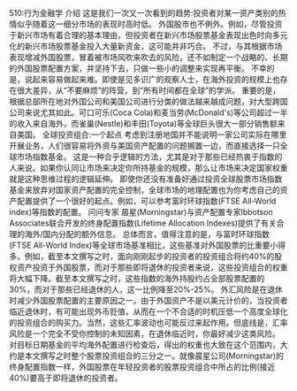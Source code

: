 510:行为金融学
介绍
这是我们一次又一次看到的趋势:投资者对某一资产类别的热情似乎随着这一细分市场的表现时高时低。
外国股市也不例外。例如，尽管投资于新兴市场有着合理的基本理由，但投资者在新兴市场股票基金表现出色时向多元化的新兴市场股票基金投入大量新资金，这可能并非巧合。
不过，与其根据市场表现增减外国股票，冒着被市场风吹来吹去的风险，还不如制定一个战略的、长期的外国股票配置方案，并坚持下去，只做一些小的调整来实现再平衡。
不幸的是，说起来容易做起来难。即使是见多识广的观察人士，在海外投资的规模上也存在很大差异，从“不要麻烦”的阵营，到“所有时间都在全球”的学派。
重要的是，根据总部所在地对外国公司和美国公司进行分类的做法越来越成问题，对大型跨国公司来说尤其如此。可口可乐(Coca Cola)和麦当劳(McDonald's)等公司超过一半的收入来自海外，而雀巢(Nestle)和丰田(Toyota)等全球巨头很大一部分销售额来自美国。
全球投资组合:一个起点
考虑到注册地国并不能说明一家公司实际在哪里开展业务，人们很容易将外资与美国资产配置的问题搁置一边，而直接选择一只全球市场指数基金。
这是一种合乎逻辑的方法，尤其是对于那些已经热衷于指数的人来说。如果你认同让市场来决定你所持基金的规模，那么让市场来决定国家权重就是这种思维过程的逻辑延伸。
即使你还没有准备好通过投资全球股票市场指数基金来放弃对国家资产配置的完全控制，全球市场的地理配置也为你考虑自己的资产配置提供了一个很好的起点。例如，可以参考富时环球指数(FTSE All-World index)等指数的配置。
问问专家
晨星(Morningstar)与资产配置专家Ibbotson Associates联合开发的终身配置指数(Lifetime Allocation Indexes)提供了有关合理的海外/国内分配的额外信息。
总体而言，值得注意的是，与富时环球指数(FTSE All-World Index)等全球市场基准相比，这些基准对外国股票的比重要小得多。例如，截至本文撰写之时，面向刚刚起步的投资者的投资组合将约40%的股权资产投资于外国股票，而对于那些即将退休的投资者来说，这些投资组合的权重将大幅下降。截至本文撰写之时，这些指数的海外持股约占全部股票配置的30%，而对于那些已经退休的人，这一比例降至20%-25%。
外汇风险是在退休时减少外国股票配置的主要原因之一。由于外国资产不是以美元计价的，当投资者临近退休时，有可能出现外币贬值，从而在一个不合适的时机压低一个高度全球化的投资组合的购买力。当然，这些汇率波动也可能反过来起作用。但底线是，汇率风险是一个完全不受你控制的未知因素，在退休临近时，你最好减少这类风险。
对目标日期基金的平均海外配置进行检查后，得出的权重也大致在这个范围内，大约是本文撰写之时整个股票投资组合的三分之一。就像晨星公司(Morningstar)的终身配置指数一样，外国股票在年轻投资者的股票投资组合中所占的比例(接近40%)要高于即将退休的投资者。
